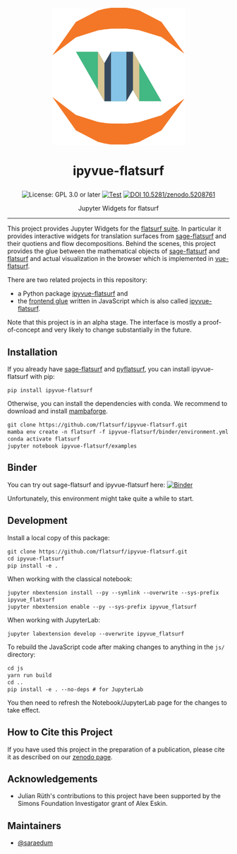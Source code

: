 <p align="center">
    <img alt="logo" src="https://github.com/flatsurf/ipyvue-flatsurf/raw/master/logo.svg?sanitize=true" width="300px">
</p>

<h1><p align="center">ipyvue-flatsurf</p></h1>

<p align="center">
  <img src="https://img.shields.io/badge/License-GPL_3.0_or_later-blue.svg" alt="License: GPL 3.0 or later">
  <a href="https://github.com/flatsurf/ipyvue-flatsurf/actions/workflows/test.yml"><img src="https://github.com/flatsurf/ipyvue-flatsurf/actions/workflows/test.yml/badge.svg" alt="Test"></a>
  <a href="https://doi.org/10.5281/zenodo.5208761"><img src="https://zenodo.org/badge/DOI/10.5281/zenodo.5208761.svg" alt="DOI 10.5281/zenodo.5208761"></a>
</p>

<p align="center">Jupyter Widgets for flatsurf</p>
<hr>

This project provides Jupyter Widgets for the [flatsurf suite](https://flatsurf.github.io). In particular it provides interactive widgets for translation surfaces from [sage-flatsurf](https://flatsurf.github.io/sage-flatsurf) and their quotiens and flow decompositions. Behind the scenes, this project provides the glue between the mathematical objects of [sage-flatsurf](https://flatsurf.github.io/sage-flatsurf) and [flatsurf](https://github.com/flatsurf/flatsurf) and actual visualization in the browser which is implemented in [vue-flatsurf](https://github.com/flatsurf/vue-flatsurf).

There are two related projects in this repository:
* a Python package [ipyvue-flatsurf](./ipyvue_flatsurf) and
* the [frontend glue](./js) written in JavaScript which is also called [ipyvue-flatsurf](./js).

Note that this project is in an alpha stage. The interface is mostly a proof-of-concept and very likely to change substantially in the future.

Installation
------------

If you already have [sage-flatsurf](https://github.com/flatsurf/sage-flatsurf) and [pyflatsurf](https://github.com/flatsurf/flatsurf), you can install ipyvue-flatsurf with pip:

    pip install ipyvue-flatsurf

Otherwise, you can install the dependencies with conda. We recommend to download and install [mambaforge](https://github.com/conda-forge/miniforge#mambaforge).

    git clone https://github.com/flatsurf/ipyvue-flatsurf.git
    mamba env create -n flatsurf -f ipyvue-flatsurf/binder/environment.yml
    conda activate flatsurf
    jupyter notebook ipyvue-flatsurf/examples

Binder
------

You can try out sage-flatsurf and ipyvue-flatsurf here:
[![Binder](https://mybinder.org/badge_logo.svg)](https://mybinder.org/v2/gh/flatsurf/ipyvue-flatsurf/0.5.5?filepath=%2Fexamples)

Unfortunately, this environment might take quite a while to start.

Development
-----------

Install a local copy of this package:

    git clone https://github.com/flatsurf/ipyvue-flatsurf.git
    cd ipyvue-flatsurf
    pip install -e .

When working with the classical notebook:

    jupyter nbextension install --py --symlink --overwrite --sys-prefix ipyvue_flatsurf
    jupyter nbextension enable --py --sys-prefix ipyvue_flatsurf

When working with JupyterLab:

    jupyter labextension develop --overwrite ipyvue_flatsurf

To rebuild the JavaScript code after making changes to anything in the `js/`
directory:

    cd js
    yarn run build
    cd ..
    pip install -e . --no-deps # for JupyterLab

You then need to refresh the Notebook/JupyterLab page for the changes to take effect.

How to Cite this Project
------------------------

If you have used this project in the preparation of a publication, please cite it as described on our [zenodo page](https://doi.org/10.5281/zenodo.5208761).

Acknowledgements
----------------

* Julian Rüth's contributions to this project have been supported by the Simons Foundation Investigator grant of Alex Eskin.

Maintainers
-----------

* [@saraedum](https://github.com/saraedum)

